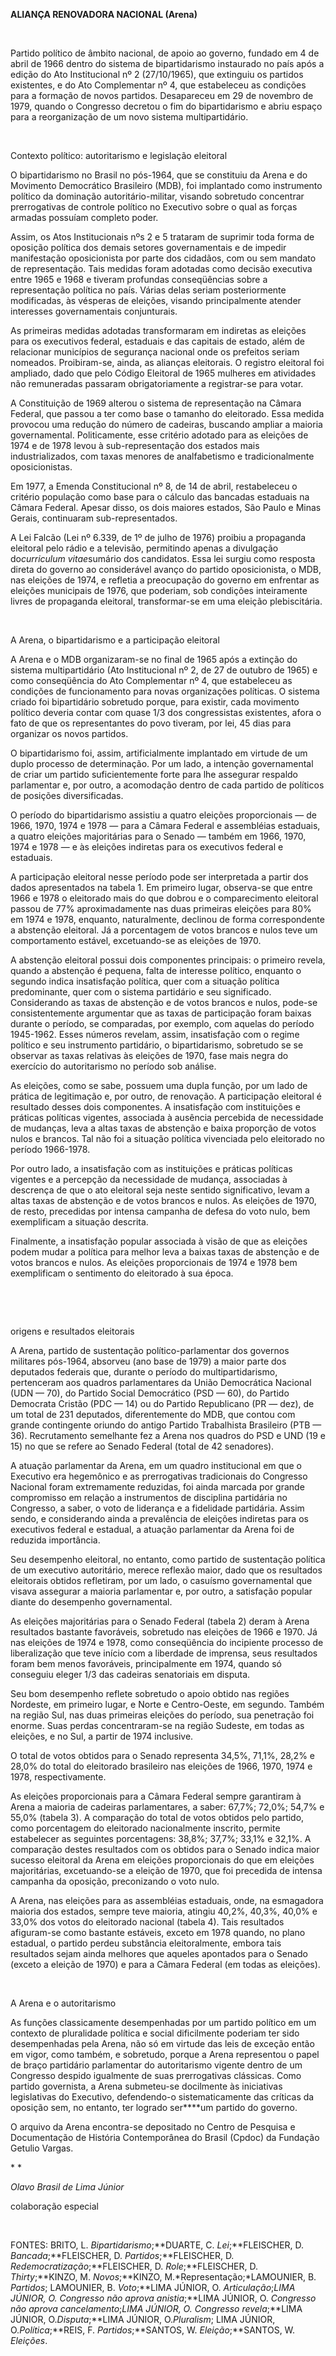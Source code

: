 **ALIANÇA RENOVADORA NACIONAL (Arena)**

 

Partido político de âmbito nacional, de apoio ao governo, fundado em 4
de abril de 1966 dentro do sistema de bipartidarismo instaurado no país
após a edição do Ato Institucional nº 2 (27/10/1965), que extinguiu os
partidos existentes, e do Ato Complementar nº 4, que estabeleceu as
condições para a formação de novos partidos. Desapareceu em 29 de
novembro de 1979, quando o Congresso decretou o fim do bipartidarismo e
abriu espaço para a reorganização de um novo sistema multipartidário.

 

Contexto político: autoritarismo e legislação eleitoral

O bipartidarismo no Brasil no pós-1964, que se constituiu da Arena e do
Movimento Democrático Brasileiro (MDB), foi implantado como instrumento
político da dominação autoritário-militar, visando sobretudo concentrar
prerrogativas de controle político no Executivo sobre o qual as forças
armadas possuíam completo poder.

Assim, os Atos Institucionais nºs 2 e 5 trataram de suprimir toda forma
de oposição política dos demais setores governamentais e de impedir
manifestação oposicionista por parte dos cidadãos, com ou sem mandato de
representação. Tais medidas foram adotadas como decisão executiva entre
1965 e 1968 e tiveram profundas conseqüências sobre a representação
política no país. Várias delas seriam posteriormente modificadas, às
vésperas de eleições, visando principalmente atender interesses
governamentais conjunturais.

As primeiras medidas adotadas transformaram em indiretas as eleições
para os executivos federal, estaduais e das capitais de estado, além de
relacionar municípios de segurança nacional onde os prefeitos seriam
nomeados. Proibiram-se, ainda, as alianças eleitorais. O registro
eleitoral foi ampliado, dado que pelo Código Eleitoral de 1965 mulheres
em atividades não remuneradas passaram obrigatoriamente a registrar-se
para votar.

A Constituição de 1969 alterou o sistema de representação na Câmara
Federal, que passou a ter como base o tamanho do eleitorado. Essa medida
provocou uma redução do número de cadeiras, buscando ampliar a maioria
governamental. Politicamente, esse critério adotado para as eleições de
1974 e de 1978 levou à sub-representação dos estados mais
industrializados, com taxas menores de analfabetismo e tradicionalmente
oposicionistas.

Em 1977, a Emenda Constitucional nº 8, de 14 de abril, restabeleceu o
critério população como base para o cálculo das bancadas estaduais na
Câmara Federal. Apesar disso, os dois maiores estados, São Paulo e Minas
Gerais, continuaram sub-representados.

A Lei Falcão (Lei nº 6.339, de 1º de julho de 1976) proibiu a propaganda
eleitoral pelo rádio e a televisão, permitindo apenas a divulgação
do*curriculum vitae*sumário dos candidatos. Essa lei surgiu como
resposta direta do governo ao considerável avanço do partido
oposicionista, o MDB, nas eleições de 1974, e refletia a preocupação do
governo em enfrentar as eleições municipais de 1976, que poderiam, sob
condições inteiramente livres de propaganda eleitoral, transformar-se em
uma eleição plebiscitária.

 

A Arena, o bipartidarismo e a participação eleitoral

A Arena e o MDB organizaram-se no final de 1965 após a extinção do
sistema multipartidário (Ato Institucional nº 2, de 27 de outubro de
1965) e como conseqüência do Ato Complementar nº 4, que estabeleceu as
condições de funcionamento para novas organizações políticas. O sistema
criado foi bipartidário sobretudo porque, para existir, cada movimento
político deveria contar com quase 1/3 dos congressistas existentes,
afora o fato de que os representantes do povo tiveram, por lei, 45 dias
para organizar os novos partidos.

O bipartidarismo foi, assim, artificialmente implantado em virtude de um
duplo processo de determinação. Por um lado, a intenção governamental de
criar um partido suficientemente forte para lhe assegurar respaldo
parlamentar e, por outro, a acomodação dentro de cada partido de
políticos de posições diversificadas.

O período do bipartidarismo assistiu a quatro eleições proporcionais —
de 1966, 1970, 1974 e 1978 — para a Câmara Federal e assembléias
estaduais, a quatro eleições majoritárias para o Senado — também em
1966, 1970, 1974 e 1978 — e às eleições indiretas para os executivos
federal e estaduais.

A participação eleitoral nesse período pode ser interpretada a partir
dos dados apresentados na tabela 1. Em primeiro lugar, observa-se que
entre 1966 e 1978 o eleitorado mais do que dobrou e o comparecimento
eleitoral passou de 77% aproximadamente nas duas primeiras eleições para
80% em 1974 e 1978, enquanto, naturalmente, declinou de forma
correspondente a abstenção eleitoral. Já a porcentagem de votos brancos
e nulos teve um comportamento estável, excetuando-se as eleições de
1970.

A abstenção eleitoral possui dois componentes principais: o primeiro
revela, quando a abstenção é pequena, falta de interesse político,
enquanto o segundo indica insatisfação política, quer com a situação
política predominante, quer com o sistema partidário e seu significado.
Considerando as taxas de abstenção e de votos brancos e nulos, pode-se
consistentemente argumentar que as taxas de participação foram baixas
durante o período, se comparadas, por exemplo, com aquelas do período
1945-1962. Esses números revelam, assim, insatisfação com o regime
político e seu instrumento partidário, o bipartidarismo, sobretudo se se
observar as taxas relativas às eleições de 1970, fase mais negra do
exercício do autoritarismo no período sob análise.

As eleições, como se sabe, possuem uma dupla função, por um lado de
prática de legitimação e, por outro, de renovação. A participação
eleitoral é resultado desses dois componentes. A insatisfação com
instituições e práticas políticas vigentes, associada à ausência
percebida de necessidade de mudanças, leva a altas taxas de abstenção e
baixa proporção de votos nulos e brancos. Tal não foi a situação
política vivenciada pelo eleitorado no período 1966-1978.

Por outro lado, a insatisfação com as instituições e práticas políticas
vigentes e a percepção da necessidade de mudança, associadas à descrença
de que o ato eleitoral seja neste sentido significativo, levam a altas
taxas de abstenção e de votos brancos e nulos. As eleições de 1970, de
resto, precedidas por intensa campanha de defesa do voto nulo, bem
exemplificam a situação descrita.

Finalmente, a insatisfação popular associada à visão de que as eleições
podem mudar a política para melhor leva a baixas taxas de abstenção e de
votos brancos e nulos. As eleições proporcionais de 1974 e 1978 bem
exemplificam o sentimento do eleitorado à sua época.

 

 

origens e resultados eleitorais

A Arena, partido de sustentação político-parlamentar dos governos
militares pós-1964, absorveu (ano base de 1979) a maior parte dos
deputados federais que, durante o período do multipartidarismo,
pertenceram aos quadros parlamentares da União Democrática Nacional (UDN
— 70), do Partido Social Democrático (PSD — 60), do Partido Democrata
Cristão (PDC — 14) ou do Partido Republicano (PR — dez), de um total de
231 deputados, diferentemente do MDB, que contou com grande contingente
oriundo do antigo Partido Trabalhista Brasileiro (PTB — 36).
Recrutamento semelhante fez a Arena nos quadros do PSD e UND (19 e 15)
no que se refere ao Senado Federal (total de 42 senadores).

A atuação parlamentar da Arena, em um quadro institucional em que o
Executivo era hegemônico e as prerrogativas tradicionais do Congresso
Nacional foram extremamente reduzidas, foi ainda marcada por grande
compromisso em relação a instrumentos de disciplina partidária no
Congresso, a saber, o voto de liderança e a fidelidade partidária. Assim
sendo, e considerando ainda a prevalência de eleições indiretas para os
executivos federal e estadual, a atuação parlamentar da Arena foi de
reduzida importância.

Seu desempenho eleitoral, no entanto, como partido de sustentação
política de um executivo autoritário, merece reflexão maior, dado que os
resultados eleitorais obtidos refletiram, por um lado, o casuísmo
governamental que visava assegurar a maioria parlamentar e, por outro, a
satisfação popular diante do desempenho governamental.

As eleições majoritárias para o Senado Federal (tabela 2) deram à Arena
resultados bastante favoráveis, sobretudo nas eleições de 1966 e 1970.
Já nas eleições de 1974 e 1978, como conseqüência do incipiente processo
de liberalização que teve início com a liberdade de imprensa, seus
resultados foram bem menos favoráveis, principalmente em 1974, quando só
conseguiu eleger 1/3 das cadeiras senatoriais em disputa.

Seu bom desempenho reflete sobretudo o apoio obtido nas regiões
Nordeste, em primeiro lugar, e Norte e Centro-Oeste, em segundo. Também
na região Sul, nas duas primeiras eleições do período, sua penetração
foi enorme. Suas perdas concentraram-se na região Sudeste, em todas as
eleições, e no Sul, a partir de 1974 inclusive.

O total de votos obtidos para o Senado representa 34,5%, 71,1%, 28,2% e
28,0% do total do eleitorado brasileiro nas eleições de 1966, 1970, 1974
e 1978, respectivamente.

As eleições proporcionais para a Câmara Federal sempre garantiram à
Arena a maioria de cadeiras parlamentares, a saber: 67,7%; 72,0%; 54,7%
e 55,0% (tabela 3). A comparação do total de votos obtidos pelo partido,
como porcentagem do eleitorado nacionalmente inscrito, permite
estabelecer as seguintes porcentagens: 38,8%; 37,7%; 33,1% e 32,1%. A
comparação destes resultados com os obtidos para o Senado indica maior
sucesso eleitoral da Arena em eleições proporcionais do que em eleições
majoritárias, excetuando-se a eleição de 1970, que foi precedida de
intensa campanha da oposição, preconizando o voto nulo.

A Arena, nas eleições para as assembléias estaduais, onde, na esmagadora
maioria dos estados, sempre teve maioria, atingiu 40,2%, 40,3%, 40,0% e
33,0% dos votos do eleitorado nacional (tabela 4). Tais resultados
afiguram-se como bastante estáveis, exceto em 1978 quando, no plano
estadual, o partido perdeu substância eleitoralmente, embora tais
resultados sejam ainda melhores que aqueles apontados para o Senado
(exceto a eleição de 1970) e para a Câmara Federal (em todas as
eleições).

 

A Arena e o autoritarismo

As funções classicamente desempenhadas por um partido político em um
contexto de pluralidade política e social dificilmente poderiam ter sido
desempenhadas pela Arena, não só em virtude das leis de exceção então em
vigor, como também, e sobretudo, porque a Arena representou o papel de
braço partidário parlamentar do autoritarismo vigente dentro de um
Congresso despido igualmente de suas prerrogativas clássicas. Como
partido governista, a Arena submeteu-se docilmente às iniciativas
legislativas do Executivo, defendendo-o sistematicamente das críticas da
oposição sem, no entanto, ter logrado ser****um partido do governo.

O arquivo da Arena encontra-se depositado no Centro de Pesquisa e
Documentação de História Contemporânea do Brasil (Cpdoc) da Fundação
Getulio Vargas.

* *

*Olavo Brasil de Lima Júnior*

colaboração especial

 

FONTES: BRITO, L. *Bipartidarismo*;**DUARTE, C. *Lei*;**FLEISCHER, D.
*Bancada*;**FLEISCHER, D. *Partidos*;**FLEISCHER, D.
*Redemocratização*;**FLEISCHER, D. *Role*;**FLEISCHER, D.
*Thirty*;**KINZO, M. *Novos*;**KINZO, M.*Representação;*LAMOUNIER, B.
*Partidos*; LAMOUNIER, B. *Voto*;**LIMA JÚNIOR, O. *Articulação*;**LIMA
JÚNIOR, O*. Congresso* *não aprova anistia*;**LIMA JÚNIOR, O. *Congresso
não aprova cancelamento*;**LIMA JÚNIOR, O*. Congresso revela*;**LIMA
JÚNIOR, O.*Disputa*;**LIMA JÚNIOR, O.*Pluralism*; LIMA JÚNIOR,
O.*Política*;**REIS, F. *Partidos*;**SANTOS, W. *Eleição*;**SANTOS, W.
*Eleições*.

 
